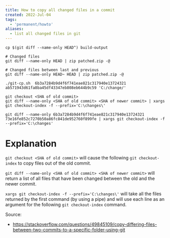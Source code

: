 ```yaml
---
title: How to copy all changed files in a commit
created: 2022-Jul-04
tags:
  - 'permanent/howto'
aliases:
  - list all changed files in git
---
```

```
cp $(git diff --name-only HEAD^) build-output
```


```shell
# Changed files
git diff --name-only HEAD | zip patched.zip -@

# Changed files between last and previous
git diff --name-only HEAD~ HEAD | zip patched.zip -@
```
```
./git-cp.sh  6b3a7284b9d4f6f741eae821c317940e13724321 ab571943d61fa8ba45df43347eb808eb644b9c59 'C:/change/'
```

```shell
git checkout <SHA of old commit>
git diff --name-only <SHA of old commit> <SHA of newer commit> | xargs git checkout-index -f --prefix='C:\changes\'
```
```
git diff --name-only 6b3a7284b9d4f6f741eae821c317940e13724321 73e16fe852c7270b50a86fc841de952760f899fe | xargs git checkout-index -f --prefix='C:\changes'
```
# Explanation

`git checkout <SHA of old commit>` will cause the following `git checkout-index` to copy files out of the old commit.

`git diff --name-only <SHA of old commit> <SHA of newer commit>` will return a list of all files that have been changed between the old and the newer commit.

`xargs git checkout-index -f --prefix='C:\changes\'` will take all the files returned by the first command (by using a pipe) and will use each line as an argument for the following `git checkout-index` command.

Source:
- https://stackoverflow.com/questions/49845109/copy-differing-files-between-two-commits-to-a-specific-folder-using-git